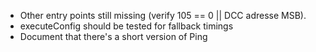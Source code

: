 - Other entry points still missing (verify 105 == 0 || DCC adresse MSB).
- executeConfig should be tested for fallback timings
- Document that there's a short version of Ping